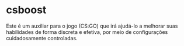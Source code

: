 # csboost

Este é um auxiliar para o jogo (CS:GO) que irá ajudá-lo a melhorar suas habilidades de forma discreta e efetiva, por meio de configurações cuidadosamente controladas. 
